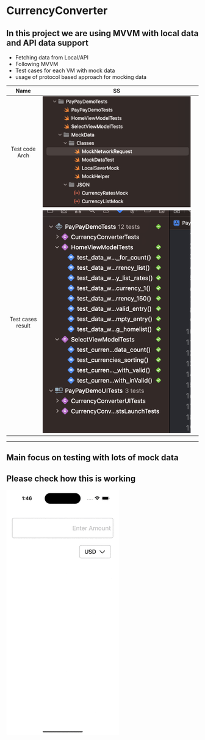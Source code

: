 # CurrencyConverter

## In this project we are using MVVM with local data and API data support

- Fetching data from Local/API
- Following MVVM
- Test cases for each VM with mock data
- usage of protocol based approach for mocking data

|    Name | SS   |     |
| :---:   | :---: | :---: |
| Test code Arch | ![Alt text](/images/Screenshot%202023-08-19%20at%201.28.57%20AM.png)
| Test cases result | ![Alt text](/images/Screenshot%202023-08-19%20at%201.28.42%20AM.png)

--- 

## Main focus on testing with lots of mock data

## Please check how this is working 

![Alt text](</images/Simulator Screen Recording - Clone 1 of iPhone 14 Pro - 2023-08-19 at 01.47.21.gif>)
